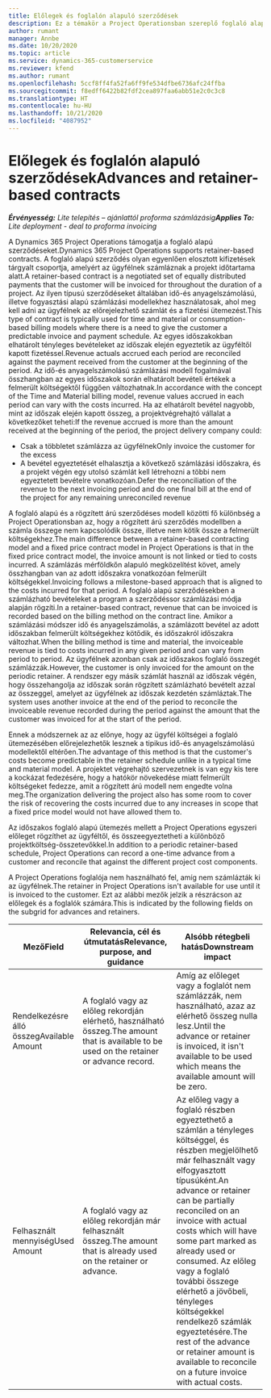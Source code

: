 ```yaml
---
title: Előlegek és foglalón alapuló szerződések
description: Ez a témakör a Project Operationsban szereplő foglaló alapú szerződési modellek és előlegek információit tartalmazza.
author: rumant
manager: Annbe
ms.date: 10/20/2020
ms.topic: article
ms.service: dynamics-365-customerservice
ms.reviewer: kfend
ms.author: rumant
ms.openlocfilehash: 5ccf8ff4fa52fa6ff9fe534dfbe6736afc24ffba
ms.sourcegitcommit: f8edff6422b82fdf2cea897faa6abb51e2c0c3c8
ms.translationtype: HT
ms.contentlocale: hu-HU
ms.lasthandoff: 10/21/2020
ms.locfileid: "4087952"
---
```

# <a name="advances-and-retainer-based-contracts"></a><span data-ttu-id="44e1b-103">Előlegek és foglalón alapuló szerződések</span><span class="sxs-lookup"><span data-stu-id="44e1b-103">Advances and retainer-based contracts</span></span> 


<span data-ttu-id="44e1b-104">_**Érvényesség:** Lite telepítés – ajánlattól proforma számlázásig_</span><span class="sxs-lookup"><span data-stu-id="44e1b-104">_**Applies To:** Lite deployment - deal to proforma invoicing_</span></span>

<span data-ttu-id="44e1b-105">A Dynamics 365 Project Operations támogatja a foglaló alapú szerződéseket.</span><span class="sxs-lookup"><span data-stu-id="44e1b-105">Dynamics 365 Project Operations supports retainer-based contracts.</span></span> <span data-ttu-id="44e1b-106">A foglaló alapú szerződés olyan egyenlően elosztott kifizetések tárgyalt csoportja, amelyért az ügyfélnek számláznak a projekt időtartama alatt.</span><span class="sxs-lookup"><span data-stu-id="44e1b-106">A retainer-based contract is a negotiated set of equally distributed payments that the customer will be invoiced for throughout the duration of a project.</span></span> <span data-ttu-id="44e1b-107">Az ilyen típusú szerződéseket általában idő-és anyagelszámolású, illetve fogyasztási alapú számlázási modellekhez használatosak, ahol meg kell adni az ügyfélnek az előrejelezhető számlát és a fizetési ütemezést.</span><span class="sxs-lookup"><span data-stu-id="44e1b-107">This type of contract is typically used for time and material or consumption-based billing models where there is a need to give the customer a predictable invoice and payment schedule.</span></span> <span data-ttu-id="44e1b-108">Az egyes időszakokban elhatárolt tényleges bevételeket az időszak elején egyeztetik az ügyféltől kapott fizetéssel.</span><span class="sxs-lookup"><span data-stu-id="44e1b-108">Revenue actuals accrued each period are reconciled against the payment received from the customer at the beginning of the period.</span></span> <span data-ttu-id="44e1b-109">Az idő-és anyagelszámolású számlázási modell fogalmával összhangban az egyes időszakok során elhatárolt bevételi értékek a felmerült költségektől függően változhatnak.</span><span class="sxs-lookup"><span data-stu-id="44e1b-109">In accordance with the concept of the Time and Material billing model, revenue values accrued in each period can vary with the costs incurred.</span></span> <span data-ttu-id="44e1b-110">Ha az elhatárolt bevétel nagyobb, mint az időszak elején kapott összeg, a projektvégrehajtó vállalat a következőket teheti:</span><span class="sxs-lookup"><span data-stu-id="44e1b-110">If the revenue accrued is more than the amount received at the beginning of the period, the project delivery company could:</span></span>

- <span data-ttu-id="44e1b-111">Csak a többletet számlázza az ügyfélnek</span><span class="sxs-lookup"><span data-stu-id="44e1b-111">Only invoice the customer for the excess</span></span> 
- <span data-ttu-id="44e1b-112">A bevétel egyeztetését elhalasztja a következő számlázási időszakra, és a projekt végén egy utolsó számlát kell létrehozni a többi nem egyeztetett bevételre vonatkozóan.</span><span class="sxs-lookup"><span data-stu-id="44e1b-112">Defer the reconciliation of the revenue to the next invoicing period and do one final bill at the end of the project for any remaining unreconciled revenue</span></span>

<span data-ttu-id="44e1b-113">A foglaló alapú és a rögzített árú szerződéses modell közötti fő különbség a Project Operationsban az, hogy a rögzített árú szerződés modellben a számla összege nem kapcsolódik össze, illetve nem kötik össze a felmerült költségekhez.</span><span class="sxs-lookup"><span data-stu-id="44e1b-113">The main difference between a retainer-based contracting model and a fixed price contract model in Project Operations is that in the fixed price contract model, the invoice amount is not linked or tied to costs incurred.</span></span> <span data-ttu-id="44e1b-114">A számlázás mérföldkőn alapuló megközelítést követ, amely összhangban van az adott időszakra vonatkozóan felmerült költségekkel.</span><span class="sxs-lookup"><span data-stu-id="44e1b-114">Invoicing follows a milestone-based approach that is aligned to the costs incurred for that period.</span></span> <span data-ttu-id="44e1b-115">A foglaló alapú szerződésekben a számlázható bevételeket a program a szerződéssor számlázási módja alapján rögzíti.</span><span class="sxs-lookup"><span data-stu-id="44e1b-115">In a retainer-based contract, revenue that can be invoiced is recorded based on the billing method on the contract line.</span></span> <span data-ttu-id="44e1b-116">Amikor a számlázási módszer idő és anyagelszámolás, a számlázott bevétel az adott időszakban felmerült költségekhez kötődik, és időszakról időszakra változhat.</span><span class="sxs-lookup"><span data-stu-id="44e1b-116">When the billing method is time and material, the invoiceable revenue is tied to costs incurred in any given period and can vary from period to period.</span></span> <span data-ttu-id="44e1b-117">Az ügyfélnek azonban csak az időszakos foglaló összegét számlázzák.</span><span class="sxs-lookup"><span data-stu-id="44e1b-117">However, the customer is only invoiced for the amount on the periodic retainer.</span></span> <span data-ttu-id="44e1b-118">A rendszer egy másik számlát használ az időszak végén, hogy összehangolja az időszak során rögzített számlázható bevételt azzal az összeggel, amelyet az ügyfélnek az időszak kezdetén számláztak.</span><span class="sxs-lookup"><span data-stu-id="44e1b-118">The system uses another invoice at the end of the period to reconcile the invoiceable revenue recorded during the period against the amount that the customer was invoiced for at the start of the period.</span></span>

<span data-ttu-id="44e1b-119">Ennek a módszernek az az előnye, hogy az ügyfél költségei a foglaló ütemezésében előrejelezhetők lesznek a tipikus idő-és anyagelszámolású modellektől eltérően.</span><span class="sxs-lookup"><span data-stu-id="44e1b-119">The advantage of this method is that the customer's costs become predictable in the retainer schedule unlike in a typical time and material model.</span></span> <span data-ttu-id="44e1b-120">A projektet végrehajtó szervezetnek is van egy kis tere a kockázat fedezésére, hogy a hatókör növekedése miatt felmerült költségeket fedezze, amit a rögzített árú modell nem engedte volna meg.</span><span class="sxs-lookup"><span data-stu-id="44e1b-120">The organization delivering the project also has some room to cover the risk of recovering the costs incurred due to any increases in scope that a fixed price model would not have allowed them to.</span></span>

<span data-ttu-id="44e1b-121">Az időszakos foglaló alapú ütemezés mellett a Project Operations egyszeri előleget rögzíthet az ügyféltől, és összeegyeztetheti a különböző projektköltség-összetevőkkel.</span><span class="sxs-lookup"><span data-stu-id="44e1b-121">In addition to a periodic retainer-based schedule, Project Operations can record a one-time advance from a customer and reconcile that against the different project cost components.</span></span>

<span data-ttu-id="44e1b-122">A Project Operations foglalója nem használható fel, amíg nem számlázták ki az ügyfélnek.</span><span class="sxs-lookup"><span data-stu-id="44e1b-122">The retainer in Project Operations isn't available for use until it is invoiced to the customer.</span></span> <span data-ttu-id="44e1b-123">Ezt az alábbi mezők jelzik a részrácson az előlegek és a foglalók számára.</span><span class="sxs-lookup"><span data-stu-id="44e1b-123">This is indicated by the following fields on the subgrid for advances and retainers.</span></span>

| <span data-ttu-id="44e1b-124">Mező</span><span class="sxs-lookup"><span data-stu-id="44e1b-124">Field</span></span> | <span data-ttu-id="44e1b-125">Relevancia, cél és útmutatás</span><span class="sxs-lookup"><span data-stu-id="44e1b-125">Relevance, purpose, and guidance</span></span> | <span data-ttu-id="44e1b-126">Alsóbb rétegbeli hatás</span><span class="sxs-lookup"><span data-stu-id="44e1b-126">Downstream impact</span></span> |
| --- | --- | --- |
| <span data-ttu-id="44e1b-127">Rendelkezésre álló összeg</span><span class="sxs-lookup"><span data-stu-id="44e1b-127">Available Amount</span></span> | <span data-ttu-id="44e1b-128">A foglaló vagy az előleg rekordján elérhető, használható összeg.</span><span class="sxs-lookup"><span data-stu-id="44e1b-128">The amount that is available to be used on the retainer or advance record.</span></span> | <span data-ttu-id="44e1b-129">Amíg az előleget vagy a foglalót nem számlázzák, nem használható, azaz az elérhető összeg nulla lesz.</span><span class="sxs-lookup"><span data-stu-id="44e1b-129">Until the advance or retainer is invoiced, it isn't available to be used which means the available amount will be zero.</span></span> |
| <span data-ttu-id="44e1b-130">Felhasznált mennyiség</span><span class="sxs-lookup"><span data-stu-id="44e1b-130">Used Amount</span></span> | <span data-ttu-id="44e1b-131">A foglaló vagy az előleg rekordján már felhasznált összeg.</span><span class="sxs-lookup"><span data-stu-id="44e1b-131">The amount that is already used on the retainer or advance.</span></span> | <span data-ttu-id="44e1b-132">Az előleg vagy a foglaló részben egyeztethető a számlán a tényleges költséggel, és részben megjelölhető már felhasznált vagy elfogyasztott típusúként.</span><span class="sxs-lookup"><span data-stu-id="44e1b-132">An advance or retainer can be partially reconciled on an invoice with actual costs which will have some part marked as already used or consumed.</span></span> <span data-ttu-id="44e1b-133">Az előleg vagy a foglaló további összege elérhető a jövőbeli, tényleges költségekkel rendelkező számlák egyeztetésére.</span><span class="sxs-lookup"><span data-stu-id="44e1b-133">The rest of the advance or retainer amount is available to reconcile on a future invoice with actual costs.</span></span> |

